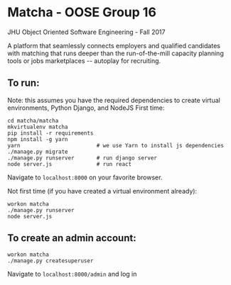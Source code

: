 # Matcha - OOSE Group 16
JHU Object Oriented Software Engineering - Fall 2017

A platform that seamlessly connects employers and qualified candidates with matching that runs deeper than the run-of-the-mill capacity planning tools or jobs marketplaces -- autoplay for recruiting.

## To run:

Note: this assumes you have the required dependencies to create virtual environments, Python Django, and NodeJS
First time:
```
cd matcha/matcha
mkvirtualenv matcha
pip install -r requirements
npm install -g yarn
yarn                        # we use Yarn to install js dependencies
./manage.py migrate
./manage.py runserver       # run django server
node server.js              # run react
```
Navigate to `localhost:8000` on your favorite browser.

Not first time (if you have created a virtual environment already):
```
workon matcha
./manage.py runserver
node server.js
```

## To create an admin account:
```
workon matcha
./manage.py createsuperuser
```
Navigate to `localhost:8000/admin` and log in

